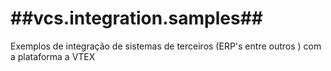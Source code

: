 ##vcs.integration.samples##
=======================

Exemplos de integração de sistemas de terceiros (ERP's entre outros ) com a plataforma a VTEX
